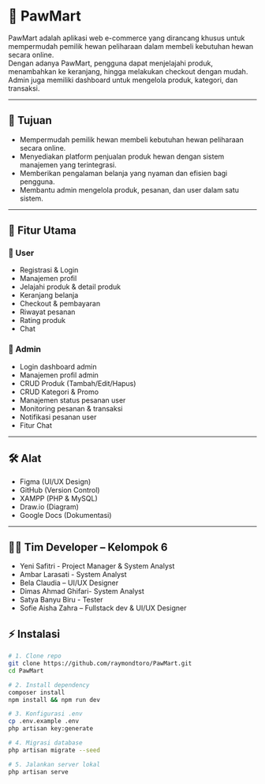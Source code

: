 # 🐾 PawMart

PawMart adalah aplikasi web e-commerce yang dirancang khusus untuk mempermudah pemilik hewan peliharaan dalam membeli kebutuhan hewan secara online.  
Dengan adanya PawMart, pengguna dapat menjelajahi produk, menambahkan ke keranjang, hingga melakukan checkout dengan mudah.  
Admin juga memiliki dashboard untuk mengelola produk, kategori, dan transaksi.

---

## 🎯 Tujuan

- Mempermudah pemilik hewan membeli kebutuhan hewan peliharaan secara online.  
- Menyediakan platform penjualan produk hewan dengan sistem manajemen yang terintegrasi.  
- Memberikan pengalaman belanja yang nyaman dan efisien bagi pengguna.  
- Membantu admin mengelola produk, pesanan, dan user dalam satu sistem.  

---

## 🚀 Fitur Utama

### 👥 User
- Registrasi & Login  
- Manajemen profil  
- Jelajahi produk & detail produk  
- Keranjang belanja  
- Checkout & pembayaran  
- Riwayat pesanan
- Rating produk
- Chat

### 🛒 Admin
- Login dashboard admin
- Manajemen profil admin
- CRUD Produk (Tambah/Edit/Hapus)  
- CRUD Kategori & Promo  
- Manajemen status pesanan user 
- Monitoring pesanan & transaksi
- Notifikasi pesanan user
- Fitur Chat

---

## 🛠️ Alat
  - Figma (UI/UX Design)  
  - GitHub (Version Control)  
  - XAMPP (PHP & MySQL)  
  - Draw.io (Diagram)  
  - Google Docs (Dokumentasi)

---

## 👨‍💻 Tim Developer – Kelompok 6

   - Yeni  Safitri - Project Manager & System Analyst
   - Ambar Larasati - System Analyst
   - Bela Claudia – UI/UX Designer
   - Dimas Ahmad Ghifari- System Analyst
   - Satya Banyu Biru - Tester
   - Sofie Aisha Zahra – Fullstack dev & UI/UX Designer

## ⚡ Instalasi

```bash
# 1. Clone repo
git clone https://github.com/raymondtoro/PawMart.git
cd PawMart

# 2. Install dependency
composer install
npm install && npm run dev

# 3. Konfigurasi .env
cp .env.example .env
php artisan key:generate

# 4. Migrasi database
php artisan migrate --seed

# 5. Jalankan server lokal
php artisan serve
